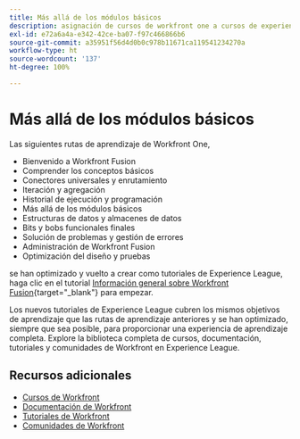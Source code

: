 ```yaml
---
title: Más allá de los módulos básicos
description: asignación de cursos de workfront one a cursos de experience league
exl-id: e72a6a4a-e342-42ce-ba07-f97c466866b6
source-git-commit: a35951f56d4d0b0c978b11671ca119541234270a
workflow-type: ht
source-wordcount: '137'
ht-degree: 100%

---
```


# Más allá de los módulos básicos

Las siguientes rutas de aprendizaje de Workfront One,

* Bienvenido a Workfront Fusion
* Comprender los conceptos básicos
* Conectores universales y enrutamiento
* Iteración y agregación
* Historial de ejecución y programación
* Más allá de los módulos básicos
* Estructuras de datos y almacenes de datos
* Bits y bobs funcionales finales
* Solución de problemas y gestión de errores
* Administración de Workfront Fusion
* Optimización del diseño y pruebas

se han optimizado y vuelto a crear como tutoriales de Experience League, haga clic en el tutorial [Información general sobre Workfront Fusion](https://experienceleague.adobe.com/docs/workfront-learn/tutorials-workfront/fusion/welcome-to-workfront-fusion/workfront-fusion-overview.html?lang=es){target="_blank"} para empezar.

Los nuevos tutoriales de Experience League cubren los mismos objetivos de aprendizaje que las rutas de aprendizaje anteriores y se han optimizado, siempre que sea posible, para proporcionar una experiencia de aprendizaje completa.  Explore la biblioteca completa de cursos, documentación, tutoriales y comunidades de Workfront en Experience League.

## Recursos adicionales

* [Cursos de Workfront](https://experienceleague.adobe.com/?lang=es&amp;Solution=Workfront#courses)
* [Documentación de Workfront](https://experienceleague.adobe.com/docs/workfront.html?lang=es)
* [Tutoriales de Workfront](https://experienceleague.adobe.com/docs/workfront-learn/tutorials-workfront/home.html?lang=es)
* [Comunidades de Workfront](https://experienceleaguecommunities.adobe.com/t5/workfront/ct-p/workfront)
